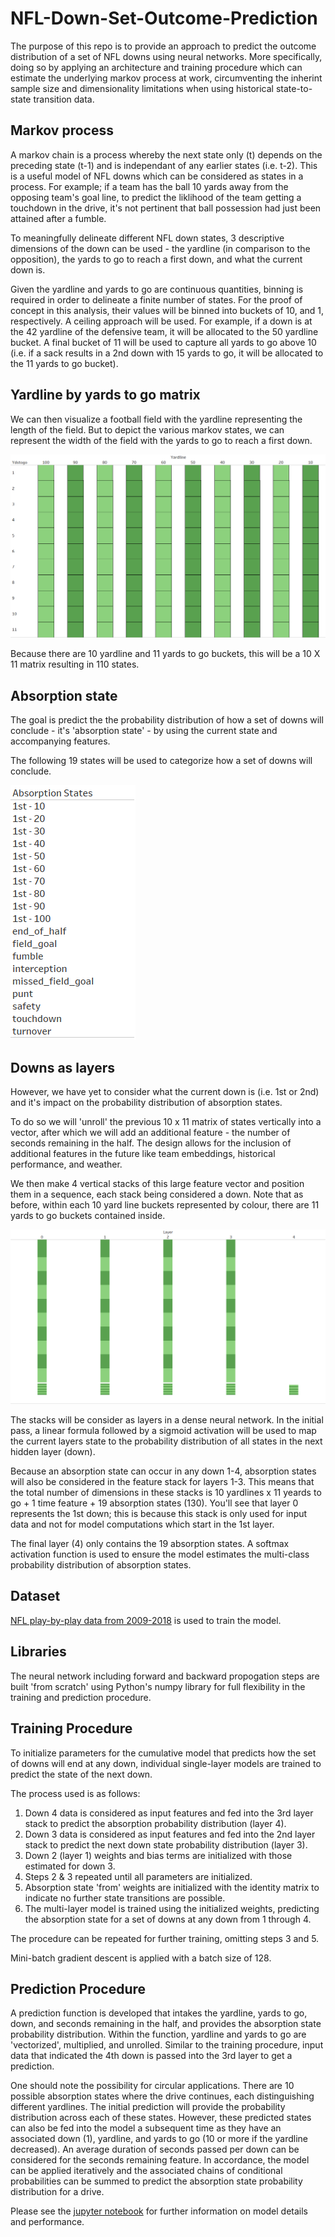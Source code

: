 # NFL-Down-Set-Outcome-Prediction

The purpose of this repo is to provide an approach to predict the outcome distribution of a set of NFL downs using neural networks. More specifically, doing so by applying an architecture and training procedure which can estimate the underlying markov process at work, circumventing the inherint sample size and dimensionality limitations when using historical state-to-state transition data. 

## Markov process

A markov chain is a process whereby the next state only (t) depends on the preceding state (t-1) and is independant of any earlier states (i.e. t-2). This is a useful model of NFL downs which can be considered as states in a process. For example; if a team has the ball 10 yards away from the opposing team's goal line, to predict the liklihood of the team getting a touchdown in the drive, it's not pertinent that ball possession had just been attained after a fumble. 

To meaningfully delineate different NFL down states, 3 descriptive dimensions of the down can be used - the yardline (in comparison to the opposition), the yards to go to reach a first down, and what the current down is. 

Given the yardline and yards to go are continuous quantities, binning is required in order to delineate a finite number of states. For the proof of concept in this analysis, their values will be binned into buckets of 10, and 1, respectively. A ceiling approach will be used. For example, if a down is at the 42 yardline of the defensive team, it will be allocated to the 50 yardline bucket. A final bucket of 11 will be used to capture all yards to go above 10 (i.e. if a sack results in a 2nd down with 15 yards to go, it will be allocated to the 11 yards to go bucket). 

## Yardline by yards to go matrix

We can then visualize a football field with the yardline representing the length of the field. But to depict the various markov states, we can represent the width of the field with the yards to go to reach a first down.  

![image](./img/yardlinebyydstogo.png)

Because there are 10 yardline and 11 yards to go buckets, this will be a 10 X 11 matrix resulting in 110 states. 

## Absorption state

The goal is predict the the probability distribution of how a set of downs will conclude - it's 'absorption state' - by using the current state and accompanying features. 

The following 19 states will be used to categorize how a set of downs will conclude. 

![image](./img/absorption_states.png)

## Downs as layers

However, we have yet to consider what the current down is (i.e. 1st or 2nd) and it's impact on the probability distribution of absorption states. 

To do so we will 'unroll' the previous 10 x 11 matrix of states vertically into a vector, after which we will add an additional feature - the number of seconds remaining in the half. The design allows for the inclusion of additional features in the future like team embeddings, historical performance, and weather.

We then make 4 vertical stacks of this large feature vector and position them in a sequence, each stack being considered a down. Note that as before, within each 10 yard line buckets represented by colour, there are 11 yards to go buckets contained inside. 

![image](./img/generalizedstates.png)

The stacks will be consider as layers in a dense neural network. In the initial pass, a linear formula followed by a sigmoid activation will be used to map the current layers state to the probability distribution of all states in the next hidden layer (down). 

Because an absorption state can occur in any down 1-4, absorption states will also be considered in the feature stack for layers 1-3. This means that the total number of dimensions in these stacks is 10 yardlines x 11 yeards to go + 1 time feature + 19 absorption states (130). You'll see that layer 0 represents the 1st down; this is because this stack is only used for input data and not for model computations which start in the 1st layer. 

The final layer (4) only contains the 19 absorption states. A softmax activation function is used to ensure the model estimates the multi-class probability distribution of absorption states. 

## Dataset 

[NFL play-by-play data from 2009-2018](https://www.kaggle.com/datasets/maxhorowitz/nflplaybyplay2009to2016?resource=download) is used to train the model. 

## Libraries

The neural network including forward and backward propogation steps are built 'from scratch' using Python's numpy library for full flexibility in the training and prediction procedure. 

## Training Procedure

To initialize parameters for the cumulative model that predicts how the set of downs will end at any down, individual single-layer models are trained to predict the state of the next down. 

The process used is as follows:

1. Down 4 data is considered as input features and fed into the 3rd layer stack to predict the absorption probability distribution (layer 4).
2. Down 3 data is considered as input features and fed into the 2nd layer stack to predict the next down state probability distribution (layer 3).
3. Down 2 (layer 1) weights and bias terms are initialized with those estimated for down 3. 
4. Steps 2 & 3 repeated until all parameters are initialized. 
5. Absorption state 'from' weights are initialized with the identity matrix to indicate no further state transitions are possible. 
6. The multi-layer model is trained using the initialized weights, predicting the absorption state for a set of downs at any down from 1 through 4. 

The procedure can be repeated for further training, omitting steps 3 and 5. 

Mini-batch gradient descent is applied with a batch size of 128. 

## Prediction Procedure

A prediction function is developed that intakes the yardline, yards to go, down, and seconds remaining in the half, and provides the absorption state probability distribution. Within the function, yardline and yards to go are 'vectorized', multiplied, and unrolled. Similar to the training procedure, input data that indicated the 4th down is passed into the 3rd layer to get a prediction. 

One should note the possibility for circular applications. There are 10 possible absorption states where the drive continues, each distinguishing different yardlines. The initial prediction will provide the probability distribution across each of these states. However, these predicted states can also be fed into the model a subsequent time as they have an associated down (1), yardline, and yards to go (10 or more if the yardline decreased). An average duration of seconds passed per down can be considered for the seconds remaining feature. In accordance, the model can be applied iteratively and the associated chains of conditional probabilities can be summed to predict the absorption state probability distribution for a drive. 

Please see the [jupyter notebook](https://github.com/acharabin/NFL-Down-Set-Outcome-Prediction/blob/main/NFL-Down-Set-Outcome-Prediction.ipynb) for further information on model details and performance. 

